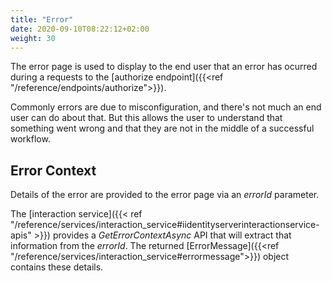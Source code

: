 ```yaml
---
title: "Error"
date: 2020-09-10T08:22:12+02:00
weight: 30
---
```


The error page is used to display to the end user that an error has ocurred during a requests to the [authorize endpoint]({{<ref "/reference/endpoints/authorize">}}).

Commonly errors are due to misconfiguration, and there's not much an end user can do about that.
But this allows the user to understand that something went wrong and that they are not in the middle of a successful workflow.

## Error Context

Details of the error are provided to the error page via an *errorId* parameter.

The [interaction service]({{< ref "/reference/services/interaction_service#iidentityserverinteractionservice-apis" >}}) provides a *GetErrorContextAsync* API that will extract that information from the *errorId*.
The returned [ErrorMessage]({{<ref "/reference/services/interaction_service#errormessage">}}) object contains these details.


